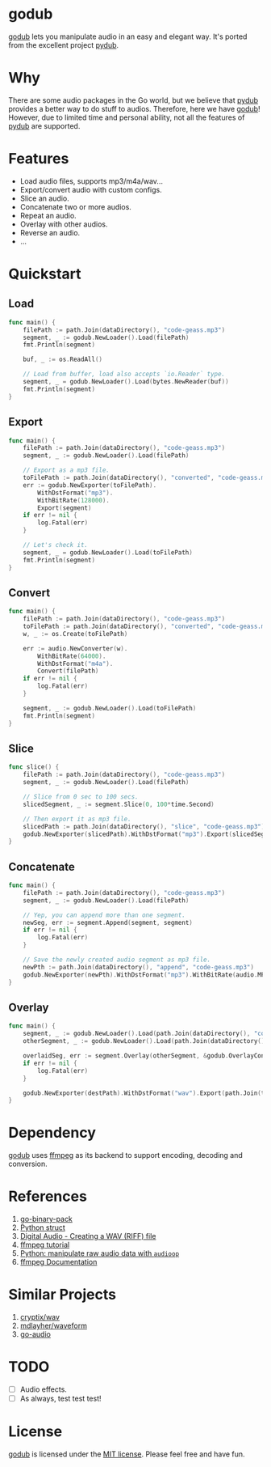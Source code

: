godub
==================

[godub](https://github.com/iFaceless) lets you manipulate audio in an easy and elegant way. It's ported from the excellent project [pydub](https://github.com/jiaaro/pydub).

# Why

There are some audio packages in the Go world, but we believe that [pydub](https://github.com/jiaaro/pydub) provides a better way to do stuff to audios. Therefore, here we have [godub](https://github.com/iFaceless)! However, due to limited time and personal ability, not all the features of [pydub](https://github.com/jiaaro/pydub) are supported.

# Features

- Load audio files, supports mp3/m4a/wav...
- Export/convert audio with custom configs.
- Slice an audio.
- Concatenate two or more audios.
- Repeat an audio.
- Overlay with other audios.
- Reverse an audio.
- ...

# Quickstart

## Load

```go
func main() {
	filePath := path.Join(dataDirectory(), "code-geass.mp3")
	segment, _ := godub.NewLoader().Load(filePath)
	fmt.Println(segment)

	buf, _ := os.ReadAll()

	// Load from buffer, load also accepts `io.Reader` type.
	segment, _ = godub.NewLoader().Load(bytes.NewReader(buf))
	fmt.Println(segment)
}
```

## Export

```go
func main() {
	filePath := path.Join(dataDirectory(), "code-geass.mp3")
	segment, _ := godub.NewLoader().Load(filePath)

	// Export as a mp3 file.
	toFilePath := path.Join(dataDirectory(), "converted", "code-geass.mp3")
	err := godub.NewExporter(toFilePath).
		WithDstFormat("mp3").
		WithBitRate(128000).
		Export(segment)
	if err != nil {
		log.Fatal(err)
	}

	// Let's check it.
	segment, _ = godub.NewLoader().Load(toFilePath)
	fmt.Println(segment)
}
```

## Convert

```go
func main() {
	filePath := path.Join(dataDirectory(), "code-geass.mp3")
	toFilePath := path.Join(dataDirectory(), "converted", "code-geass.m4a")
	w, _ := os.Create(toFilePath)

	err := audio.NewConverter(w).
		WithBitRate(64000).
		WithDstFormat("m4a").
		Convert(filePath)
	if err != nil {
		log.Fatal(err)
	}

	segment, _ := godub.NewLoader().Load(toFilePath)
	fmt.Println(segment)
}
```

## Slice

```go
func slice() {
	filePath := path.Join(dataDirectory(), "code-geass.mp3")
	segment, _ := godub.NewLoader().Load(filePath)

	// Slice from 0 sec to 100 secs.
	slicedSegment, _ := segment.Slice(0, 100*time.Second)

	// Then export it as mp3 file.
	slicedPath := path.Join(dataDirectory(), "slice", "code-geass.mp3")
	godub.NewExporter(slicedPath).WithDstFormat("mp3").Export(slicedSegment)
}
```

## Concatenate

```go
func main() {
	filePath := path.Join(dataDirectory(), "code-geass.mp3")
	segment, _ := godub.NewLoader().Load(filePath)

	// Yep, you can append more than one segment.
	newSeg, err := segment.Append(segment, segment)
	if err != nil {
		log.Fatal(err)
	}

	// Save the newly created audio segment as mp3 file.
	newPth := path.Join(dataDirectory(), "append", "code-geass.mp3")
	godub.NewExporter(newPth).WithDstFormat("mp3").WithBitRate(audio.MP3BitRatePerfect).Export(newSeg)
}
```

## Overlay

```go
func main() {
	segment, _ := godub.NewLoader().Load(path.Join(dataDirectory(), "code-geass.mp3"))
	otherSegment, _ := godub.NewLoader().Load(path.Join(dataDirectory(), "ring.mp3"))

	overlaidSeg, err := segment.Overlay(otherSegment, &godub.OverlayConfig{LoopToEnd: true})
	if err != nil {
		log.Fatal(err)
	}

	godub.NewExporter(destPath).WithDstFormat("wav").Export(path.Join(tmpDataDirectory(), "overlay-ring.wav"))
}
```

# Dependency

[godub](https://github.com/iFaceless/godub)  uses [ffmpeg](https://ffmpeg.org/ffmpeg.html) as its backend to support encoding, decoding and conversion.

# References
1. [go-binary-pack](https://github.com/roman-kachanovsky/go-binary-pack)
1. [Python struct](https://docs.python.org/3/library/struct.html)
1. [Digital Audio - Creating a WAV (RIFF) file](http://www.topherlee.com/software/pcm-tut-wavformat.html)
1. [ffmpeg tutorial](http://keycorner.org/pub/text/doc/ffmpeg-tutorial.htm)
1. [Python: manipulate raw audio data with `audioop`](https://docs.python.org/2/library/audioop.html)
1. [ffmpeg Documentation](https://ffmpeg.org/ffmpeg.html)

# Similar Projects
1. [cryptix/wav](https://github.com/cryptix/wav)
1. [mdlayher/waveform](https://github.com/mdlayher/waveform)
1. [go-audio](https://github.com/go-audio)

# TODO
- [ ] Audio effects.
- [ ] As always, test test test!

# License

[godub](https://github.com/iFaceless/godub) is licensed under the [MIT license](./LICENSE.md). Please feel free and have fun.

